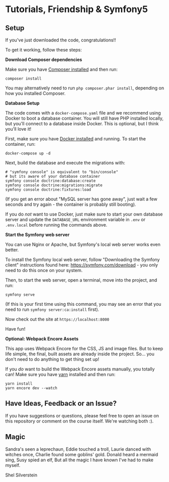 # Tutorials, Friendship & Symfony5


## Setup

If you've just downloaded the code, congratulations!!

To get it working, follow these steps:

**Download Composer dependencies**

Make sure you have [Composer installed](https://getcomposer.org/download/)
and then run:

```
composer install
```

You may alternatively need to run `php composer.phar install`, depending
on how you installed Composer.

**Database Setup**

The code comes with a `docker-compose.yaml` file and we recommend using
Docker to boot a database container. You will still have PHP installed
locally, but you'll connect to a database inside Docker. This is optional,
but I think you'll love it!

First, make sure you have [Docker installed](https://docs.docker.com/get-docker/)
and running. To start the container, run:

```
docker-compose up -d
```

Next, build the database and execute the migrations with:

```
# "symfony console" is equivalent to "bin/console"
# but its aware of your database container
symfony console doctrine:database:create
symfony console doctrine:migrations:migrate
symfony console doctrine:fixtures:load
```

(If you get an error about "MySQL server has gone away", just wait
a few seconds and try again - the container is probably still booting).

If you do *not* want to use Docker, just make sure to start your own
database server and update the `DATABASE_URL` environment variable in
`.env` or `.env.local` before running the commands above.

**Start the Symfony web server**

You can use Nginx or Apache, but Symfony's local web server
works even better.

To install the Symfony local web server, follow
"Downloading the Symfony client" instructions found
here: https://symfony.com/download - you only need to do this
once on your system.

Then, to start the web server, open a terminal, move into the
project, and run:

```
symfony serve
```

(If this is your first time using this command, you may see an
error that you need to run `symfony server:ca:install` first).

Now check out the site at `https://localhost:8000`

Have fun!

**Optional: Webpack Encore Assets**

This app uses Webpack Encore for the CSS, JS and image files. But
to keep life simple, the final, built assets are already inside the
project. So... you don't need to do anything to get thing set up!

If you *do* want to build the Webpack Encore assets manually, you
totally can! Make sure you have [yarn](https://yarnpkg.com/lang/en/)
installed and then run:

```
yarn install
yarn encore dev --watch
```

## Have Ideas, Feedback or an Issue?

If you have suggestions or questions, please feel free to
open an issue on this repository or comment on the course
itself. We're watching both :).

## Magic

Sandra's seen a leprechaun,
Eddie touched a troll,
Laurie danced with witches once,
Charlie found some goblins' gold.
Donald heard a mermaid sing,
Susy spied an elf,
But all the magic I have known
I've had to make myself.

Shel Silverstein


